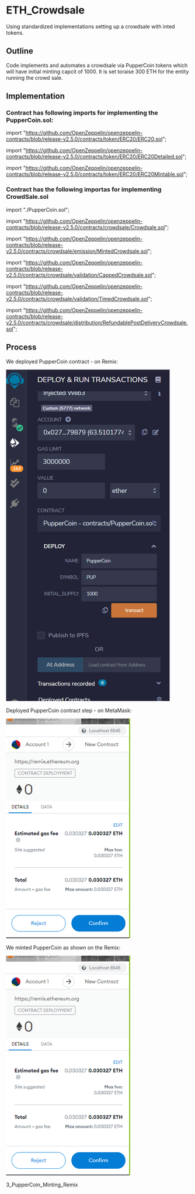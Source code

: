 # ETH_Crowdsale

Using standardized implementations setting up a crowdsale with inted tokens. 

## Outline

Code implements and automates a crowdsale via PupperCoin tokens which will have initial minting capcit of 1000. It is set toraise 300 ETH for the entity running the crowd sale. 

## Implementation 

### Contract has following imports for implementing the PupperCoin.sol:

import "https://github.com/OpenZeppelin/openzeppelin-contracts/blob/release-v2.5.0/contracts/token/ERC20/ERC20.sol";

import "https://github.com/OpenZeppelin/openzeppelin-contracts/blob/release-v2.5.0/contracts/token/ERC20/ERC20Detailed.sol";

import "https://github.com/OpenZeppelin/openzeppelin-contracts/blob/release-v2.5.0/contracts/token/ERC20/ERC20Mintable.sol";

### Contract has the following importas for implementing CrowdSale.sol

import "./PupperCoin.sol";

import "https://github.com/OpenZeppelin/openzeppelin-contracts/blob/release-v2.5.0/contracts/crowdsale/Crowdsale.sol";

import "https://github.com/OpenZeppelin/openzeppelin-contracts/blob/release-v2.5.0/contracts/crowdsale/emission/MintedCrowdsale.sol";

import "https://github.com/OpenZeppelin/openzeppelin-contracts/blob/release-v2.5.0/contracts/crowdsale/validation/CappedCrowdsale.sol";

import "https://github.com/OpenZeppelin/openzeppelin-contracts/blob/release-v2.5.0/contracts/crowdsale/validation/TimedCrowdsale.sol";

import "https://github.com/OpenZeppelin/openzeppelin-contracts/blob/release-v2.5.0/contracts/crowdsale/distribution/RefundablePostDeliveryCrowdsale.sol";

## Process

We deployed PupperCoin contract - on Remix:

![1_PupperCoin_Deployment_Remix](Images/1_PupperCoin_Deployment_Remix.png)

Deployed PupperCoin contract step - on MetaMask:

![2_PupperCoin_Deployment_MetaMask](Images/2_PupperCoin_Deployment_MetaMask.png)

We minted PupperCoin as shown on the Remix:

![2_PupperCoin_Deployment_MetaMask](Images/2_PupperCoin_Deployment_MetaMask.png)

3_PupperCoin_Minting_Remix


